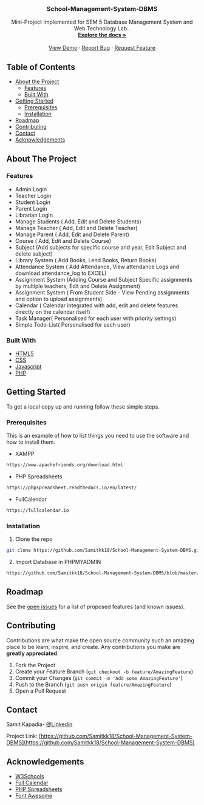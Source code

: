 <!--
*** Thanks for checking out this README Template. If you have a suggestion that would
*** make this better, please fork the repo and create a pull request or simply open
*** an issue with the tag "enhancement".
*** Thanks again! Now go create something AMAZING! :D
***
***
***
*** To avoid retyping too much info. Do a search and replace for the following:
*** github_username, repo_name, twitter_handle, email
-->







<!-- PROJECT LOGO -->
<br />
<p align="center">
  

  <h3 align="center">School-Management-System-DBMS</h3>

  <p align="center">
    Mini-Project Implemented for SEM 5 Database Management System and Web Technology Lab..
    <br />
    <a href="https://github.com/Samitkk18/School-Management-System-DBMS"><strong>Explore the docs »</strong></a>
    <br />
    <br />
    <a href="https://github.com/Samitkk18/School-Management-System-DBMS">View Demo</a>
    ·
    <a href="https://github.com/Samitkk18/School-Management-System-DBMS/issues">Report Bug</a>
    ·
    <a href="https://github.com/Samitkk18/School-Management-System-DBMS/issues">Request Feature</a>
  </p>
</p>



<!-- TABLE OF CONTENTS -->
## Table of Contents

* [About the Project](#about-the-project)
  * [Features](#features)
  * [Built With](#built-with)
* [Getting Started](#getting-started)
  * [Prerequisites](#prerequisites)
  * [Installation](#installation)
* [Roadmap](#roadmap)
* [Contributing](#contributing)
* [Contact](#contact)
* [Acknowledgements](#acknowledgements)



<!-- ABOUT THE PROJECT -->
## About The Project

### Features 
* Admin Login 
* Teacher Login
* Student Login 
* Parent Login
* Librarian Login
* Manage Students ( Add, Edit and Delete Students)
* Manage Teacher ( Add, Edit and Delete Teacher)
* Manage Parent ( Add, Edit and Delete Parent)
* Course ( Add, Edit and Delete Course)
* Subject (Add subjects for specific course and year, Edit Subject and delete subject)
* Library System ( Add Books, Lend Books, Return Books)
* Attendance System ( Add Attendance, View attendance Logs and download attendance_log to EXCEL)
* Assignment System (Adding Course and Subject Specific assignments by multiple teachers, Edit and Delete Assignment)
* Assignment System ( From Student Side - View Pending assignments and option to upload assignments)
* Calendar ( Calendar integrated with add, edit and delete features directly on the calendar itself)
* Task Manager( Personalised for each user with priority settings)
* Simple Todo-List( Personalised for each user)



### Built With

* [HTML5](https://developer.mozilla.org/en-US/docs/Web/HTML)
* [CSS](https://developer.mozilla.org/en-US/docs/Learn/CSS)
* [Javascript](https://developer.mozilla.org/en-US/docs/Web/JavaScript)
* [PHP](https://www.php.net)



<!-- GETTING STARTED -->
## Getting Started

To get a local copy up and running follow these simple steps.

### Prerequisites

This is an example of how to list things you need to use the software and how to install them.
* XAMPP
```sh
https://www.apachefriends.org/download.html
```
* PHP Spreadsheets
```sh
https://phpspreadsheet.readthedocs.io/en/latest/
```
* FullCalendar
```sh
https://fullcalendar.io
```


### Installation

1. Clone the repo
```sh
git clone https://github.com/Samitkk18/School-Management-System-DBMS.git
```
2. Import Database in PHPMYADMIN 
```sh
https://github.com/Samitkk18/School-Management-System-DBMS/blob/master/dbms.sql
```


<!-- ROADMAP -->
## Roadmap

See the [open issues](https://github.com/Samitkk18/School-Management-System-DBMS/issues) for a list of proposed features (and known issues).



<!-- CONTRIBUTING -->
## Contributing

Contributions are what make the open source community such an amazing place to be learn, inspire, and create. Any contributions you make are **greatly appreciated**.

1. Fork the Project
2. Create your Feature Branch (`git checkout -b feature/AmazingFeature`)
3. Commit your Changes (`git commit -m 'Add some AmazingFeature'`)
4. Push to the Branch (`git push origin feature/AmazingFeature`)
5. Open a Pull Request


<!-- CONTACT -->
## Contact

Samit Kapadia- [@Linkedin](https://www.linkedin.com/in/samitkapadia/)

Project Link: [https://github.com/Samitkk18/School-Management-System-DBMS](https://github.com/Samitkk18/School-Management-System-DBMS)



<!-- ACKNOWLEDGEMENTS -->
## Acknowledgements

* [W3Schools](https://www.w3schools.com)
* [Full Calendar](https://fullcalendar.io)
* [PHP Spreadsheets](https://phpspreadsheet.readthedocs.io/en/latest/)
* [Font Awesome](https://fontawesome.com)



